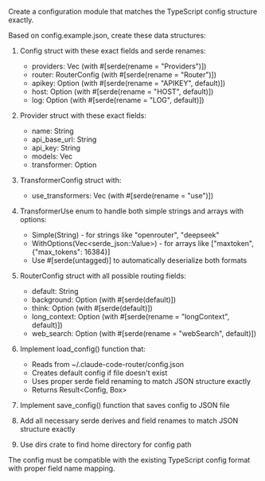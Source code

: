 Create a configuration module that matches the TypeScript config structure exactly.

Based on config.example.json, create these data structures:

1. Config struct with these exact fields and serde renames:
   - providers: Vec<Provider> (with #[serde(rename = "Providers")])
   - router: RouterConfig (with #[serde(rename = "Router")])
   - apikey: Option<String> (with #[serde(rename = "APIKEY", default)])
   - host: Option<String> (with #[serde(rename = "HOST", default)])
   - log: Option<bool> (with #[serde(rename = "LOG", default)])

2. Provider struct with these exact fields:
   - name: String
   - api_base_url: String
   - api_key: String
   - models: Vec<String>
   - transformer: Option<TransformerConfig>

3. TransformerConfig struct with:
   - use_transformers: Vec<TransformerUse> (with #[serde(rename = "use")])

4. TransformerUse enum to handle both simple strings and arrays with options:
   - Simple(String) - for strings like "openrouter", "deepseek"  
   - WithOptions(Vec<serde_json::Value>) - for arrays like ["maxtoken", {"max_tokens": 16384}]
   - Use #[serde(untagged)] to automatically deserialize both formats

5. RouterConfig struct with all possible routing fields:
   - default: String
   - background: Option<String> (with #[serde(default)])
   - think: Option<String> (with #[serde(default)])
   - long_context: Option<String> (with #[serde(rename = "longContext", default)])
   - web_search: Option<String> (with #[serde(rename = "webSearch", default)])

6. Implement load_config() function that:
   - Reads from ~/.claude-code-router/config.json
   - Creates default config if file doesn't exist
   - Uses proper serde field renaming to match JSON structure exactly
   - Returns Result<Config, Box<dyn std::error::Error>>

7. Implement save_config() function that saves config to JSON file

8. Add all necessary serde derives and field renames to match JSON structure exactly

9. Use dirs crate to find home directory for config path

The config must be compatible with the existing TypeScript config format with proper field name mapping.